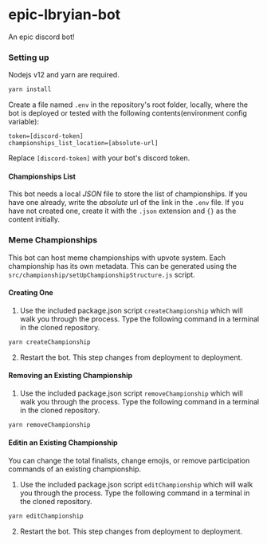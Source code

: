 # epic-lbryian-bot
An epic discord bot!

### Setting up
Nodejs v12 and yarn are required.
```bash
yarn install
```

Create a file named `.env` in the repository's root folder, locally, where the bot is deployed or tested with the following contents(environment config variable):
```
token=[discord-token]
championships_list_location=[absolute-url]
```
Replace `[discord-token]` with your bot's discord token.

#### Championships List
This bot needs a local *JSON* file to store the list of championships. If you have one already, write the *absolute* url of the link in the `.env` file.
If you have not created one, create it with the `.json` extension and `{}` as the content initially.

###  Meme Championships
This bot can host meme championships with upvote system.
Each championship has its own metadata. This can be generated using the `src/championship/setUpChampionshipStructure.js` script.

#### Creating One
1. Use the included package.json script `createChampionship` which will walk you through the process. Type the following command in a terminal in the cloned repository.
```bash
yarn createChampionship
```

2. Restart the bot. This step changes from deployment to deployment.

#### Removing an Existing Championship
1. Use the included package.json script `removeChampionship` which will walk you through the process. Type the following command in a terminal in the cloned repository.
```bash
yarn removeChampionship
```

#### Editin an Existing Championship
You can change the total finalists, change emojis, or remove participation commands of an existing championship.
1. Use the included package.json script `editChampionship` which will walk you through the process. Type the following command in a terminal in the cloned repository.
```bash
yarn editChampionship
```

2. Restart the bot. This step changes from deployment to deployment.
